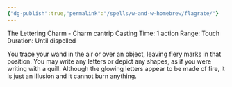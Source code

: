 ```yaml
---
{"dg-publish":true,"permalink":"/spells/w-and-w-homebrew/flagrate/"}
---
```


 The Lettering Charm - Charm cantrip 
 Casting Time: 1 action 
 Range: Touch 
 Duration: Until dispelled 
 
 You trace your wand in the air or over an object, leaving fiery marks in that position. You may write any letters or depict any shapes, as if you were writing with a quill. Although the glowing letters appear to be made of fire, it is just an illusion and it cannot burn anything.